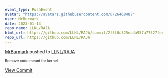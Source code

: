 ```yaml
---
event_type: PushEvent
avatar: "https://avatars.githubusercontent.com/u/2646848?"
user: MrBurmark
date: 2023-01-13
repo_name: LLNL/RAJA
html_url: https://github.com/LLNL/RAJA/commit/2f5f0c325eada957a77527fee0c08dfaa2f55a1c
repo_url: https://github.com/LLNL/RAJA
---
```


<a href='https://github.com/MrBurmark' target='_blank'>MrBurmark</a> pushed to <a href='https://github.com/LLNL/RAJA' target='_blank'>LLNL/RAJA</a>

<small>Remove code meant for kernel</small>

<a href='https://github.com/LLNL/RAJA/commit/2f5f0c325eada957a77527fee0c08dfaa2f55a1c' target='_blank'>View Commit</a>
